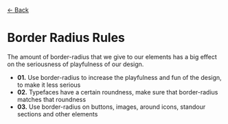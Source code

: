 [&larr; Back](./README.md)

# Border Radius Rules

The amount of border-radius that we give to our elements has a big effect on the seriousness of playfulness of our design.

- **01.** Use border-radius to increase the playfulness and fun of the design, to make it less serious
- **02.** Typefaces have a certain roundness, make sure that border-radius matches that roundness
- **03.** Use border-radius on buttons, images, around icons, standour sections and other elements

<br>
